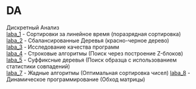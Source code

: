 # DA
Дискретный Анализ  
[laba_1](https://github.com/LobanovOleg/DA/tree/main/laba1) - Сортировки за линейное время (поразрядная сортировка)  
[laba_2](https://github.com/LobanovOleg/DA/tree/main/laba2) - Сбалансированные Деревья (красно-черное дерево)  
[laba_3](https://github.com/LobanovOleg/DA/tree/main/laba3) - Исследование качества программ  
[laba_4](https://github.com/LobanovOleg/DA/tree/main/laba4) - Строковые алгоритмы (Поиск через построение Z-блоков)  
[laba_5](https://github.com/LobanovOleg/DA/tree/main/laba5) - Суффиксные деревья (Поиск образца с использованием статистики совпадений)  
[laba_7](https://github.com/LobanovOleg/DA/tree/main/laba7) - Жадные алгоритмы (Оптимальная сортировка чисел)
[laba_8](https://github.com/LobanovOleg/DA/tree/main/laba8) - Динамическое программирование (Обход матрицы)  
<!-- [laba_9](https://github.com/LobanovOleg/DA/tree/main/laba9) -   
[kp](https://github.com/LobanovOleg/DA/tree/main/kp) -    -->
